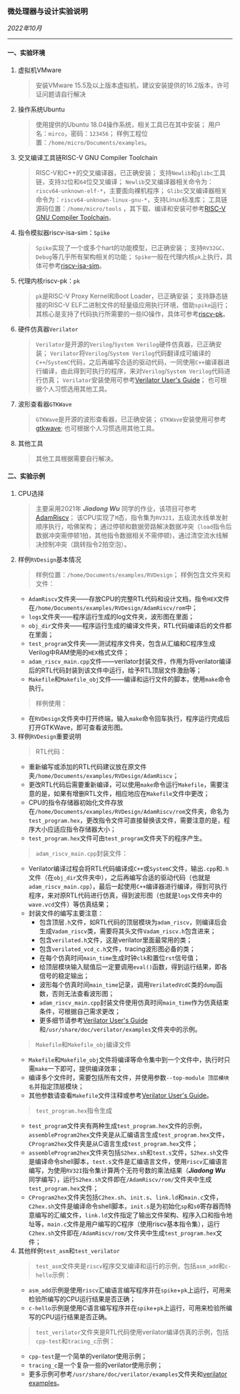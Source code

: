 ### 微处理器与设计实验说明
*2022年10月*

--------
#### 一、实验环境
1. 虚拟机VMware
    > 安装VMware 15.5及以上版本虚拟机，建议安装提供的16.2版本，许可证问题请自行解决
2. 操作系统Ubuntu
    > 使用提供的Ubuntu 18.04操作系统，相关工具已在其中安装；
    > 用户名：`mirco`，密码：`123456`；
    > 样例工程位置：`/home/micro/Documents/examples`。
3. 交叉编译工具链RISC-V GNU Compiler Toolchain
    > RISC-V和C++的交叉编译器，已正确安装；
    > 支持`Newlib`和`glibc`工具链，支持`32`位和`64`位交叉编译；
    > `Newlib`交叉编译器相关命令为：`riscv64-unknown-elf-*`，主要面向裸机程序；
    > `Glibc`交叉编译器相关命令为：`riscv64-unknown-linux-gnu-*`，支持Linux标准库；
    > 工具链源码位置：`/home/micro/tools` ，其下载、编译和安装可参考[RISC-V GNU Compiler Toolchain](https://github.com/riscv-collab/riscv-gnu-toolchain)。
4. 指令模拟器riscv-isa-sim：`Spike`
    > `Spike`实现了一个或多个hart的功能模型，已正确安装；
    > 支持`RV32GC`、`Debug`等几乎所有架构相关的功能；
    > `Spike`一般在代理内核`pk`上执行，具体可参考[riscv-isa-sim](https://github.com/riscv-software-src/riscv-isa-sim)。
5. 代理内核riscv-pk：`pk`
    > `pk`是RISC-V Proxy Kernel和Boot Loader，已正确安装；
    > 支持静态链接的RISC-V ELF二进制文件的轻量级应用执行环境，借助`spike`运行；
    > 其核心是支持了代码执行所需要的一些IO操作，具体可参考[riscv-pk](https://github.com/riscv-software-src/riscv-pk)。
6. 硬件仿真器`Verilator`
    > `Verilator`是开源的`Verilog`/`System Verilog`硬件仿真器，已正确安装；
    > `Verilator`将`Verilog`/`System Verilog`代码翻译成可编译的`C++`/`SystemC`代码，之后再编写合适的驱动代码，一同使用`C++`编译器进行编译，由此得到可执行的程序，来对`Verilog`/`System Verilog`代码进行仿真；
    > `Verilator`安装使用可参考[Verilator User's Guide](https://verilator.org/guide/latest/)；
    > 也可根据个人习惯选用其他工具。
7. 波形查看器`GTKWave`
    > `GTKWave`是开源的波形查看器，已正确安装；
    > `GTKWave`安装使用可参考[gtkwave](https://github.com/gtkwave/gtkwave);
    > 也可根据个人习惯选用其他工具。
8. 其他工具
    > 其他工具根据需要自行解决。

#### 二、实验示例

1. CPU选择
    > 主要采用2021年 ***Jiadong Wu*** 同学的作业，该项目可参考[AdamRiscv](https://github.com/AdamWu1999/AdamRiscv)；
    > 该CPU实现了`M`态，指令集为`RV32I`，五级流水线单发射顺序执行，哈佛架构；
    > 通过停顿和数据旁路解决数据冲突（`load`指令后数据冲突需停顿1拍，其他指令数据相关不需停顿)，通过清空流水线解决控制冲突（跳转指令2拍空泡）。
2. 样例`RVDesign`基本情况
    > 样例位置：`/home/Documents/examples/RVDesign`；
    > 样例包含文件夹和文件：
    - `AdamRiscv`文件夹——存放CPU的完整RTL代码和设计文档，指令`HEX`文件在`/home/Documents/examples/RVDesign/AdamRiscv/rom`中；
    - `logs`文件夹——程序运行生成的log文件夹，波形图在里面；
    - `obj_dir`文件夹——程序运行生成的编译文件夹，RTL代码编译后的文件都在里面；
    - `test_program`文件夹——测试程序文件夹，包含从汇编和C程序生成Verilog中RAM使用的`HEX`格式文件；
    - `adam_riscv_main.cpp`文件——verilator封装文件，作用为将verilator编译后的RTL代码封装到该文件中运行，给予RTL顶层文件激励等；
    - `Makefile`和`Makefile_obj`文件——编译和运行文件的脚本，使用`make`命令执行。
    > 样例使用：
    - 在`RVDesign`文件夹中打开终端，输入`make`命令回车执行，程序运行完成后打开GTKWave，即可查看波形图。
3. 样例`RVDesign`重要说明
    > RTL代码：
    - 重新编写或添加的RTL代码建议放在原文件夹`/home/Documents/examples/RVDesign/AdamRiscv`；
    - 更改RTL代码后需要重新编译，可以使用`make`命令运行`Makefile`，需要注意的是，如果有增删RTL文件，相应地应在`Makefile`文件中更改；
    - CPU的指令存储器初始化文件存放在`/home/Documents/examples/RVDesign/AdamRiscv/rom`文件夹，命名为`test_program.hex`，更改指令文件可直接替换该文件，需要注意的是，程序大小应适应指令存储器大小；
    - `test_program.hex`文件可由`test_program`文件夹下的程序产生。
    > `adam_riscv_main.cpp`封装文件：
    - Verilator编译过程会将RTL代码编译成`C++`或`SystemC`文件，输出`.cpp`和`.h`文件（在`obj_dir`文件夹中），之后再编写合适的驱动代码（也就是`adam_riscv_main.cpp`），最后一起使用`C++`编译器进行编译，得到可执行程序，来对原RTL代码进行仿真，得到波形图（也就是`logs`文件夹中的`wave.vcd`文件）等仿真结果；
    - 封装文件的编写主要注意：
        - 包含顶层`.h`文件，如RTL代码的顶层模块为`adam_riscv`，则编译后会生成`Vadam_riscv`类，需要将其头文件`Vadam_riscv.h`包含进来；
        - 包含`verilated.h`文件，这是verilator里面最常用的类；
        - 包含`verilated_vcd_c.h`文件，tracing波形图必备的类；
        - 在每个仿真时间`main_time`生成时钟`clk`和置位`rst`信号值；
        - 给顶层模块输入赋值后一定要调用`eval()`函数，得到运行结果，即各信号的稳定输出；
        - 波形每个仿真时间`main_time`记录，调用`VerilatedVcdC`类的`dump`函数，否则无法查看波形图；
        - `adam_riscv_main.cpp`封装文件使用仿真时间`main_time`作为仿真结束条件，可根据自己需求更改；
        - 更多细节请参考[Verilator User's Guide](https://verilator.org/guide/latest/)和`/usr/share/doc/verilator/examples`文件夹中的示例。
    > `Makefile`和`Makefile_obj`编译文件
    - `Makefile`和`Makefile_obj`文件将编译等命令集中到一个文件中，执行时只需`make`一下即可，提供编译效率；
    - 编译多个文件时，需要包括所有文件，并使用参数`--top-module 顶层模块名`并指定顶层模块；
    - 其他参数请查看`Makefile`文件注释或参考[Verilator User's Guide](https://verilator.org/guide/latest/)。
    > `test_program.hex`指令生成
    - `test_program`文件夹有两种生成`test_program.hex`文件的示例，`assembleProgram2hex`文件夹是从汇编语言生成`test_program.hex`文件，`CProgram2hex`文件夹是从C语言生成`test_program.hex`文件；
    - `assembleProgram2hex`文件夹包括`S2hex.sh`和`test.s`文件，`S2hex.sh`文件是编译命令shell脚本，`test.s`文件是汇编语言文件，使用`riscv`汇编语言编写，为使用`RV32I`指令集计算两个无符号数的乘法结果（***Jiadong Wu*** 同学编写），运行`S2hex.sh`文件即在`/AdamRiscv/rom/`文件夹中生成`test_program.hex`文件；
    - `CProgram2hex`文件夹包括`C2hex.sh`、`init.s`、`link.ld`和`main.c`文件，`C2hex.sh`文件是编译命令shell脚本，`init.s`是为初始化`sp`和`s0`寄存器而特意编写的汇编文件，`link.ld`文件指定了输出文件架构、程序入口和指令地址等，`main.c`文件是用户编写的C程序（使用riscv基本指令集），运行`C2hex.sh`文件即在`/AdamRiscv/rom/`文件夹中生成`test_program.hex`文件；
4. 其他样例`test_asm`和`test_verilator`
    > `test_asm`文件夹是`riscv`程序交叉编译和运行的示例，包括`asm_add`和`c-hello`示例：
    - `asm_add`示例是使用`riscv`汇编语言编写程序并在`spike`+`pk`上运行，可用来检验所编写的CPU运行结果是否正确；
    - `c-hello`示例是使用C语言编写程序并在`spike`+`pk`上运行，可用来检验所编写的CPU运行结果是否正确。
    > `test_verilator`文件夹是RTL代码使用verilator编译仿真的示例，包括`cpp-test`和`tracing_c`示例：
    - `cpp-test`是一个简单的verilator使用示例；
    - `tracing_c`是一个复杂一些的verilator使用示例；
    - 更多示例可参考`/usr/share/doc/verilator/examples`文件夹和[verilator examples](https://github.com/verilator/verilator/tree/master/examples)。
